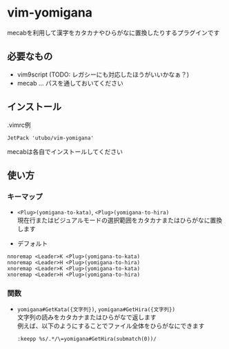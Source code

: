 # vim-yomigana
mecabを利用して漢字をカタカナやひらがなに置換したりするプラグインです

## 必要なもの
- vim9script (TODO: レガシーにも対応したほうがいいかなぁ？)
- mecab … パスを通しておいてください

## インストール
.vimrc例
```vimscript
JetPack 'utubo/vim-yomigana'
```

mecabは各自でインストールしてください

## 使い方

### キーマップ
- `<Plug>(yomigana-to-kata)`, `<Plug>(yomigana-to-hira)`  
  現在行またはビジュアルモードの選択範囲をカタカナまたはひらがなに置換します

- デフォルト
```vimscript
nnoremap <Leader>K <Plug>(yomigana-to-kata)
nnoremap <Leader>H <Plug>(yomigana-to-hira)
xnoremap <Leader>K <Plug>(yomigana-to-kata)
xnoremap <Leader>H <Plug>(yomigana-to-hira)
```

### 関数

- `yomigana#GetKata({文字列})`, `yomigana#GetHira({文字列})`  
  文字列の読みをカタカナまたはひらがなで返します  
  例えば、以下のようにすることでファイル全体をひらがなにできます  
  ```vimscript
  :keepp %s/.*/\=yomigana#GetHira(submatch(0))/
  ```

